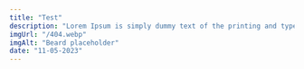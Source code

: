 ```yaml
---
title: "Test"
description: "Lorem Ipsum is simply dummy text of the printing and typesetting industry. It has survived not only five centuries. Lorem Ipsum is simply dummy text of the printing and typesetting industry."
imgUrl: "/404.webp"
imgAlt: "Beard placeholder"
date: "11-05-2023"
---
```

